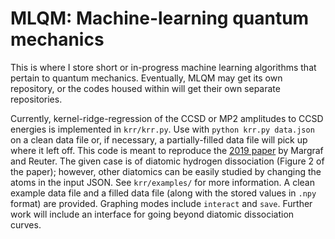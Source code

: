 # MLQM: Machine-learning quantum mechanics

This is where I store short or in-progress machine learning algorithms that pertain to quantum mechanics. Eventually, MLQM may get its own repository, or the codes housed within will get their own separate repositories. 

Currently, kernel-ridge-regression of the CCSD or MP2 amplitudes to CCSD energies is implemented in `krr/krr.py`. Use with `python krr.py data.json` on a clean data file or, if necessary, a partially-filled data file will pick up where it left off. This code is meant to reproduce the [2019 paper](http://dx.doi.org/10.1021/acs.jpca.8b04455) by Margraf and Reuter. The given case is of diatomic hydrogen dissociation (Figure 2 of the paper); however, other diatomics can be easily studied by changing the atoms in the input JSON. See `krr/examples/` for more information. A clean example data file and a filled data file (along with the stored values in `.npy` format) are provided. Graphing modes include `interact` and `save`. Further work will include an interface for going beyond diatomic dissociation curves. 
